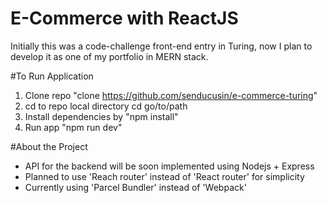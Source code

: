 # E-Commerce with ReactJS
Initially this was a code-challenge front-end entry in Turing, now I plan to develop it as one of my portfolio in MERN stack.

#To Run Application
1. Clone repo "clone https://github.com/senducusin/e-commerce-turing"
2. cd to repo local directory cd go/to/path
3. Install dependencies by "npm install"
4. Run app "npm run dev"

#About the Project
* API for the backend will be soon implemented using Nodejs + Express
* Planned to use 'Reach router' instead of 'React router' for simplicity
* Currently using 'Parcel Bundler' instead of 'Webpack'
